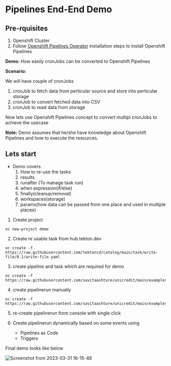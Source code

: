 # Pipelines End-End Demo

## Pre-rquisites
1. Openshift Cluster
2. Follow [Openshift Pipelines Operator](https://docs.openshift.com/container-platform/4.12/cicd/pipelines/installing-pipelines.html#op-installing-pipelines-operator-in-web-console_installing-pipelines) installation steps to install Openshift Pipelines  

**Demo:** How easily cronJobs can be converted to Openshift Pipelines

**Scenario:** 

We will have couple of cronJobs

1. cronJob to fetch data from perticular source and store into perticular storage
2. cronJob to convert fetched data into CSV
3. cronJob to read data from storage

Now lets use Openshift Pipelines concept to convert multipl cronJobs to achieve the usecase

**Note:** Demo assumes that he/she have knowledge about Openshift Pipelines and how to execute the resources.

## Lets start

* Demo covers 
  1. How to re-use the tasks
  2. results
  3. runafter (To manage task run)
  4. when expression(if/else)
  5. finally(cleanup/removal)
  6. workspaces(storage)
  7. params(how data can be passed from one place and used in multiple places)


1. Create project
```
oc new-project demo
```
2. Create re usable task from hub.tekton.dev
```
oc create -f https://raw.githubusercontent.com/tektoncd/catalog/main/task/write-file/0.1/write-file.yaml
```
3. create pipeline and task which are required for demo
```
oc create -f https://raw.githubusercontent.com/savitaashture/unicredit/main/examples/pipeline.yaml
```
4. create pipelinerun manually
```
oc create -f https://raw.githubusercontent.com/savitaashture/unicredit/main/examples/pipelinerun.yaml
```

5. re-create pipelinerun from console with single click

6. Create pipelinerun dynamically based on some events using
    
    * Pipelines as Code
    * Triggers
    
Final demo looks like below

![Screenshot from 2023-03-31 16-15-48](https://user-images.githubusercontent.com/9441662/229100341-572d0c1c-d800-4857-aa30-1d386e96c91c.png)
